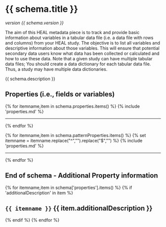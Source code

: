 # {{ schema.title }} 

_version {{ schema.version }}_

<!-- Below annotation is specific for folks filling out the csv template
and so is put here rather than in the actual schema annotations.
The wording comes from a prior manual edit of the HEAL DSC data 
packaging guidance version.
 -->

The aim of this HEAL metadata piece is to track and provide basic information about variables in a tabular data file (i.e. a data file with rows and columns) from your HEAL study. The objective is to list all variables and descriptive information about those variables. This will ensure that potential secondary data users know what data has been collected or calculated and how to use these data. Note that a given study can have multiple tabular data files; You should create a data dictionary for each tabular data file. Thus, a study may have multiple data dictionaries.

{{ schema.description }}

## Properties (i.e., fields or variables)

{% for itemname,item in schema.properties.items() %}
{% include 'properties.md' %}

------

{% endfor %}

{% for itemname,item in schema.patternProperties.items() %}
{% set itemname = itemname.replace("^","").replace("$","") %}
{% include 'properties.md' %}

------
{% endfor %}

## End of schema - Additional Property information 

{% for itemname,item in schema['properties'].items() %}
{% if 'additionalDescription' in item %}
## `{{ itemname }}` {{ item.additionalDescription }}
{% endif %}
{% endfor %}